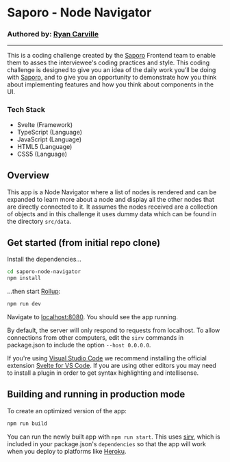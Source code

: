 # Saporo - Node Navigator
### Authored by: [Ryan Carville](https://github.com/ryancarville)
---

This is a coding challenge created by the [Saporo](https://www.saporo.io) Frontend team to enable them to asses the interviewee's coding practices and style.  This coding challenge is designed to give you an idea of the daily work you’ll be doing with [Saporo](https://www.saporo.io), and to give you an opportunity to demonstrate how you think about implementing features and how you think about components in the UI.

### Tech Stack
- Svelte (Framework)
- TypeScript (Language)
- JavaScript (Language)
- HTML5 (Language)
- CSS5 (Language)

## Overview

This app is a Node Navigator where a list of nodes is rendered and can be expanded to learn more about a node and display all the other nodes that are directly connected to it.  It assumes the nodes received are a collection of objects and in this challenge it uses dummy data which can be found in the directory `src/data`.

## Get started (from initial repo clone)

Install the dependencies...

```bash
cd saporo-node-navigator
npm install
```

...then start [Rollup](https://rollupjs.org):

```bash
npm run dev
```

Navigate to [localhost:8080](http://localhost:8080). You should see the app running.

By default, the server will only respond to requests from localhost. To allow connections from other computers, edit the `sirv` commands in package.json to include the option `--host 0.0.0.0`.

If you're using [Visual Studio Code](https://code.visualstudio.com/) we recommend installing the official extension [Svelte for VS Code](https://marketplace.visualstudio.com/items?itemName=svelte.svelte-vscode). If you are using other editors you may need to install a plugin in order to get syntax highlighting and intellisense.

## Building and running in production mode

To create an optimized version of the app:

```bash
npm run build
```

You can run the newly built app with `npm run start`. This uses [sirv](https://github.com/lukeed/sirv), which is included in your package.json's `dependencies` so that the app will work when you deploy to platforms like [Heroku](https://heroku.com).